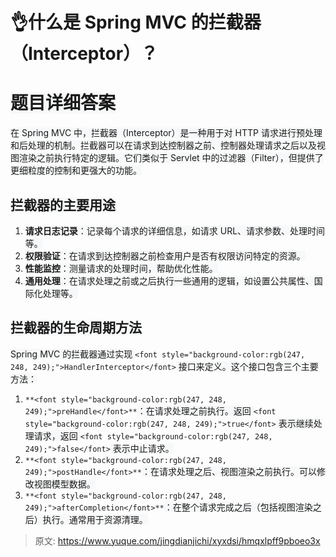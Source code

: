# 👌什么是 Spring MVC 的拦截器（Interceptor）？

# <font style="background-color:rgb(247, 248, 249);">题目详细答案</font>
<font style="background-color:rgb(247, 248, 249);">在 Spring MVC 中，拦截器（Interceptor）是一种用于对 HTTP 请求进行预处理和后处理的机制。拦截器可以在请求到达控制器之前、控制器处理请求之后以及视图渲染之前执行特定的逻辑。它们类似于 Servlet 中的过滤器（Filter），但提供了更细粒度的控制和更强大的功能。</font>

## <font style="background-color:rgb(247, 248, 249);">拦截器的主要用途</font>
1. **<font style="background-color:rgb(247, 248, 249);">请求日志记录</font>**<font style="background-color:rgb(247, 248, 249);">：记录每个请求的详细信息，如请求 URL、请求参数、处理时间等。</font>
2. **<font style="background-color:rgb(247, 248, 249);">权限验证</font>**<font style="background-color:rgb(247, 248, 249);">：在请求到达控制器之前检查用户是否有权限访问特定的资源。</font>
3. **<font style="background-color:rgb(247, 248, 249);">性能监控</font>**<font style="background-color:rgb(247, 248, 249);">：测量请求的处理时间，帮助优化性能。</font>
4. **<font style="background-color:rgb(247, 248, 249);">通用处理</font>**<font style="background-color:rgb(247, 248, 249);">：在请求处理之前或之后执行一些通用的逻辑，如设置公共属性、国际化处理等。</font>

## <font style="background-color:rgb(247, 248, 249);">拦截器的生命周期方法</font>
<font style="background-color:rgb(247, 248, 249);">Spring MVC 的拦截器通过实现</font><font style="background-color:rgb(247, 248, 249);"> </font>`<font style="background-color:rgb(247, 248, 249);">HandlerInterceptor</font>`<font style="background-color:rgb(247, 248, 249);"> </font><font style="background-color:rgb(247, 248, 249);">接口来定义。这个接口包含三个主要方法：</font>

1. `**<font style="background-color:rgb(247, 248, 249);">preHandle</font>**`<font style="background-color:rgb(247, 248, 249);">：在请求处理之前执行。返回</font><font style="background-color:rgb(247, 248, 249);"> </font>`<font style="background-color:rgb(247, 248, 249);">true</font>`<font style="background-color:rgb(247, 248, 249);"> </font><font style="background-color:rgb(247, 248, 249);">表示继续处理请求，返回</font><font style="background-color:rgb(247, 248, 249);"> </font>`<font style="background-color:rgb(247, 248, 249);">false</font>`<font style="background-color:rgb(247, 248, 249);"> </font><font style="background-color:rgb(247, 248, 249);">表示中止请求。</font>
2. `**<font style="background-color:rgb(247, 248, 249);">postHandle</font>**`<font style="background-color:rgb(247, 248, 249);">：在请求处理之后、视图渲染之前执行。可以修改视图模型数据。</font>
3. `**<font style="background-color:rgb(247, 248, 249);">afterCompletion</font>**`<font style="background-color:rgb(247, 248, 249);">：在整个请求完成之后（包括视图渲染之后）执行。通常用于资源清理。</font>





> 原文: <https://www.yuque.com/jingdianjichi/xyxdsi/hmqxlpff9pboeo3x>